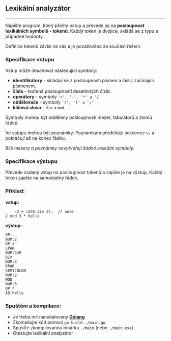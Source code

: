 ## Lexikální analyzátor

---

Napište program, který přečte vstup a převede jej na **posloupnost lexikálních symbolů - tokenů**. Každý token je dvojice, skládá se z typu a případně hodnoty.

Definice tokenů závisí na vás a je považována za součást řešení.

### Specifikace vstupu

Vstup může obsahovat následující symboly:

- **identifikátory** - skládají se z posloupnosti písmen a číslic začínající písmenem.
- **čísla** - tvořená posloupností desetinných číslic.
- **operátory** - symboly `'+', '-', '*' a '/'`
- **oddělovače** - symboly `'(', ')' a ';'`
- **klíčová slova** - `div` a `mod`.

Symboly mohou být odděleny posloupností mezer, tabulátorů a zlomů řádků.

Ve vstupu mohou být poznámky. Poznámkám předchází sekvence `\\` a pokračují až na konec řádku.

_Bílé mezery a poznámky nevytvářejí žádné lexikální symboly._

### Specifikace výstupu

Převede zadaný vstup na posloupnost tokenů a zapíše je na výstup. Každý token zapíše na samostatný řádek.

### Příklad:

**vstup:**

```
    -2 + (245 div 3);  // note
2 mod 3 * hello
```

**výstup:**

```
OP:-
NUM:2
OP:+
LPAR
NUM:245
DIV
NUM:3
RPAR
SEMICOLON
NUM:2
MOD
NUM:3
OP:*
ID:hello
```

### Spuštění a kompilace:

- Je třeba mít nainstalovaný **[Golang](https://go.dev/)**
- Zkompilujte kód pomocí `go build ./main.go`
- Spusťte zkompilovanou binárku `./main` (nebo `./main.exe`)
- Otestujte lexikální analyzátor
